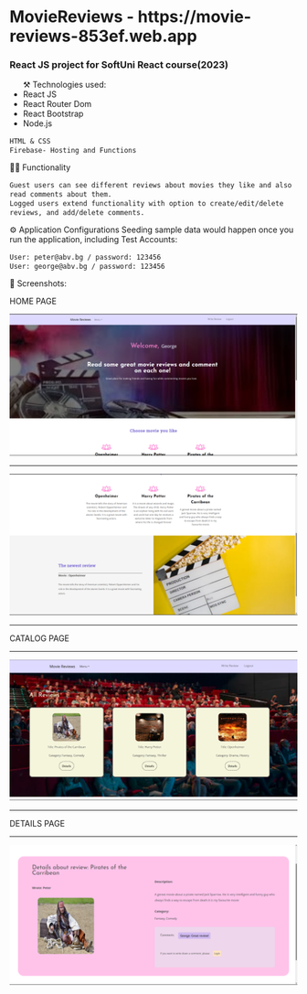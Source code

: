 <h1>MovieReviews - https://movie-reviews-853ef.web.app</h1>
<h3>React JS project for SoftUni React course(2023)</h3>

<ul>
	⚒️ Technologies used:
	<li>React JS</li>
	<li>React Router Dom</li>
	<li>React Bootstrap</li>
	<li>Node.js</li>
</ul>

    
    
     
    
    HTML & CSS
    Firebase- Hosting and Functions

🧑‍💻 Functionality

    Guest users can see different reviews about movies they like and also read comments about them.
    Logged users extend functionality with option to create/edit/delete reviews, and add/delete comments.


⚙️ Application Configurations
 Seeding sample data would happen once you run the application, including Test Accounts:

    User: peter@abv.bg / password: 123456
    User: george@abv.bg / password: 123456

<div> 👀 Screenshots: 
<p>HOME PAGE</p>
<img src="/client/public/img/home.png">
	<hr>
<img src="/client/public/img/home1.png">
	<hr>
<p>CATALOG PAGE<p>
	<hr>
<img src="/client/public/img/catalog.png">
	<hr>
<p>DETAILS PAGE<p>
	<hr>
<img src="/client/public/img/details.png">
</div>
